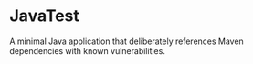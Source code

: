 # JavaTest
A minimal Java application that deliberately references Maven dependencies with known vulnerabilities.
